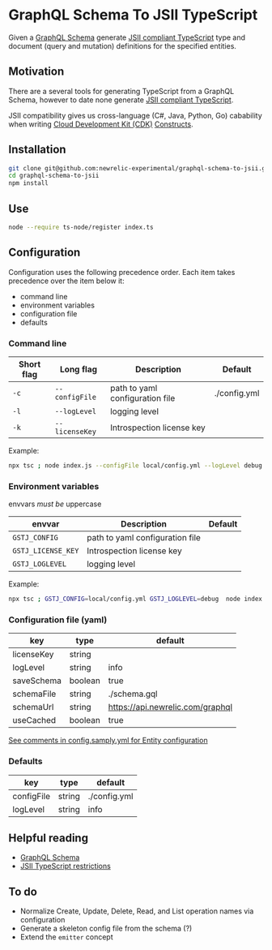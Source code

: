 # GraphQL Schema To JSII TypeScript

Given a [GraphQL Schema](https://graphql.org/learn/schema/) generate  [JSII compliant TypeScript](https://aws.github.io/jsii/user-guides/lib-author/typescript-restrictions/) type and document (query and mutation) definitions for the
specified entities.

## Motivation

There are a several tools for generating TypeScript from a GraphQL Schema, however to date none generate [JSII compliant TypeScript](https://aws.github.io/jsii/user-guides/lib-author/typescript-restrictions/).

JSII compatibility gives us cross-language (C#, Java, Python, Go) cabability when writing [Cloud Development Kit (CDK)](https://aws.amazon.com/cdk/) [Constructs](https://constructs.dev/).

## Installation

```bash
git clone git@github.com:newrelic-experimental/graphql-schema-to-jsii.git
cd graphql-schema-to-jsii
npm install
```

## Use

```bash
node --require ts-node/register index.ts 
```

## Configuration

Configuration uses the following precedence order. Each item takes precedence over the item below it:

- command line
- environment variables
- configuration file
- defaults

### Command line

| Short flag | Long flag      | Description                     | Default      |
|------------|----------------|---------------------------------|--------------|
| `-c`       | `--configFile` | path to yaml configuration file | ./config.yml |
| `-l`       | `--logLevel`   | logging  level                  |              |
| `-k`       | `--licenseKey` | Introspection  license key      |              |

Example:

```bash
npx tsc ; node index.js --configFile local/config.yml --logLevel debug
```

### Environment variables

envvars _must be_ uppercase

| envvar             | Description                     | Default |
|--------------------|---------------------------------|---------|
| `GSTJ_CONFIG`      | path to yaml configuration file |         |
| `GSTJ_LICENSE_KEY` | Introspection  license key      |         |
| `GSTJ_LOGLEVEL`    | logging  level                  |         |

Example:

```bash
npx tsc ; GSTJ_CONFIG=local/config.yml GSTJ_LOGLEVEL=debug  node index.js 
```

### Configuration file (yaml)

| key        | type    | default                          |
|------------|---------|----------------------------------|
| licenseKey | string  |                                  |
| logLevel   | string  | info                             |
| saveSchema | boolean | true                             |
| schemaFile | string  | ./schema.gql                     |
| schemaUrl  | string  | https://api.newrelic.com/graphql |
| useCached  | boolean | true                             |

[See comments in config.samply.yml for Entity configuration](./config.sample.yml)

### Defaults

| key        | type   | default      |
|------------|--------|--------------|
| configFile | string | ./config.yml |
| logLevel   | string | info         |

## Helpful reading

- [GraphQL Schema](https://graphql.org/learn/schema/)
- [JSII TypeScript restrictions](https://aws.github.io/jsii/user-guides/lib-author/typescript-restrictions/)

## To do

- Normalize Create, Update, Delete, Read, and List operation names via configuration
- Generate a skeleton config file from the schema (?)
- Extend the `emitter` concept